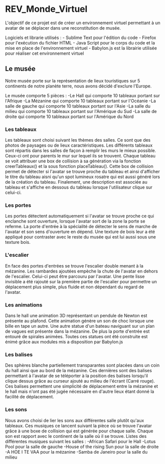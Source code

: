 # REV_Monde_Virtuel

L'objectif de ce projet est de créer un environnement virtuel permettant à un avatar de se déplacer dans une reconstitution de musée. 

Logiciels et librarie utilisés :
	- Sublime Text pour l'édition du code
	- Firefox pour l'exécution du fichier HTML
	- Java Script pour le corps du code et la mise en place de l'environnement virtuel
	- Babylon.js est la librairie utilisée pour réaliser cet environnement virtuel

## Le musée

Notre musée porte sur la représentation de lieux touristiques sur 5 continents de notre planète terre, nous avons décidé d'exclure l'Europe.

Le musée comporte 5 pièces : 
	-Le Hall qui comporte 10 tableaux portant sur l'Afrique
	-La Mézanine qui comporte 10 tableaux portant sur l'Océanie
	-La salle de gauche qui comporte 10 tableaux portant sur l'Asie
	-La salle du milieu qui comporte 10 tableaux portant sur l'Amérique du Sud 
	-La salle de droite qui comporte 10 tableaux portant sur l'Amérique du Nord


### Les tableaux

Les tableaux sont choisi suivant les thèmes des salles. Ce sont que des photos de paysages ou de lieux caractéristiques. Les différents tableaux sont répartis dans les salles de façon à remplir les murs le mieux possible. Ceux-ci ont pour parents le mur sur lequel ils se trouvent. Chaque tableau se voit attribuer une box de collision à sa génération via la fonction creerTableaux() et la sous fonction placeTableau(). Cette box de collision permet de détecter si l'avatar se trouve proche du tableau et ainsi d'afficher le titre du tableau aisni qu'un spot lumineux rosatre qui est aussi généré lors de la création du tableau. Finalement, une description est associée au tableau et s'affiche en dessous du tableau lorsque l'utilisateur clique sur celui-ci.

### Les portes 

Les portes détectent automatiquement si l'avatar se trouve proche ce qui enclanche sont ouverture, lorsque l'avatar sort de la zone la porte se referme. La porte d'entrée à la spécialité de détecter le sens de marche de l'avatar et son sens d'ouverture en dépend. Une texture de bois leur a été appliqué pour contraster avec le reste du musée qui est lui aussi sous une texture bois.


### L'escalier 

En face des portes d'entrées se trouve l'escalier double menant à la mézanine. Les rambardes ajoutées empèche la chute de l'avatar en dehors de l'escalier. Celui-ci peut être parcouru par l'avatar. Une pente lisse invisible a été rajouté sur la première partie de l'escalier pour permettre un déplacement plus simple, plus fluide et non dépendant du regard de l'avatar.


### Les animations

Dans le hall une animation 3D représentant un pendule de Newton est présente au plafond. Cette animation génère un son de choc lorsque une bille en tape un autre.
Une autre statue d'un bateau naviguant sur un plan de vagues est présente dans la mézanine.
De plus la porte d'entrée est entouré de spirales animées. 
Toutes ces statues ont été construite est énimé grâce aux modules mis a disposition par Babylon.js


### Les balises

Des sphères blanche partiellement transparantes sont placées dans un coin du hall ainsi que au bord de la mézanine. Ces dernières sont des balises permettant à l'avatar de se téléporter à la position des balises lorsqu'il clique dessus grâce au curseur ajouté au milieu de l'écrant (Carré rouge). Ces balises permettent une simplicité de déplacement entre la mézanine et le hall mais n'ont pas été jugée nécessaire en d'autre lieux étant donné la facilité de déplacement.


### Les sons 

Nous avons choisi de lier les sons aux différentes salle plutôt qu'aux tableaux. Ces musiques ce lancent suivant la pièce où se trouve l'avatar grâce à une boxe de collision qui est générée pour chaque salle. Chaque son est rapport avec le continent de la salle où il se trouve. 
Listes des différentes musiques suivant les salles :
	-African Safari pour le Hall
	-Lotus Pool pour la salle de gauche
	-House of the rising Sun pour la salle de droite
	-A HOE I TE VAA pour la mézanine 
	-Samba de Janeiro pour la salle du milieu


